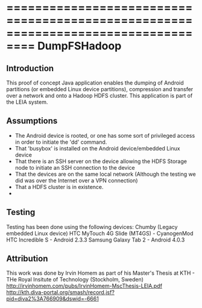 ==================================================================================
DumpFSHadoop
==================================================================================

Introduction
-------------
This proof of concept Java application enables the dumping of Android partitions (or embedded Linux device partitions), compression and transfer over a network and onto a Hadoop HDFS cluster.
This application is part of the LEIA system.

Assumptions
-------------
- The Android device is rooted, or one has some sort of privileged access in order to initiate the 'dd' command.
- That 'busybox' is installed on the Android device/embedded Linux device
- That there is an SSH server on the device allowing the HDFS Storage node to initiate an SSH connection to the device
- That the devices are on the same local network (Although the testing we did was over the Internet over a VPN connection)
- That a HDFS cluster is in existence.
- 
Testing
-------------
Testing has been done using the following devices:
Chumby (Legacy embedded Linux device)
HTC MyTouch 4G Slide (MT4GS) - CyanogenMod
HTC Incredible S - Android 2.3.3
Samsung Galaxy Tab 2 - Android 4.0.3


Attribution
-------------
This work was done by Irvin Homem as part of his Master's Thesis at KTH - THe Royal Insitute of Technology (Stockholm, Sweden)
http://irvinhomem.com/pubs/IrvinHomem-MscThesis-LEIA.pdf
http://kth.diva-portal.org/smash/record.jsf?pid=diva2%3A766909&dswid=-6661



